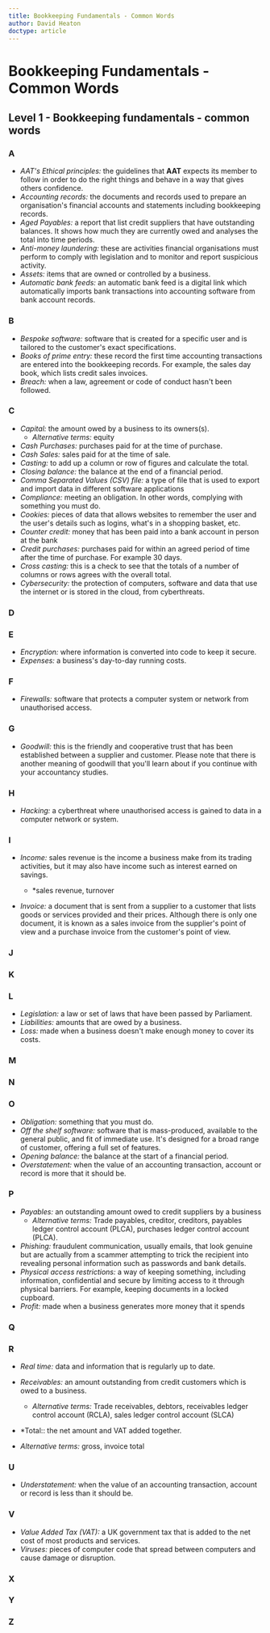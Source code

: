 ```yaml
---
title: Bookkeeping Fundamentals - Common Words
author: David Heaton 
doctype: article
---
```


# Bookkeeping Fundamentals - Common Words

## Level 1 - Bookkeeping fundamentals - common words

### A

- *AAT's Ethical principles:* the guidelines that **AAT** expects its member to follow in order to do the right things and behave in a way that gives others confidence.
- *Accounting records:* the documents and records used to prepare an organisation's financial accounts and statements including bookkeeping records.
- *Aged Payables:* a report that list credit suppliers that have outstanding balances. It shows how much they are currently owed and analyses the total into time periods.
- *Anti-money laundering:* these are activities financial organisations must perform to comply with legislation and to monitor and report suspicious activity.
- *Assets:* items that are owned or controlled by a business.
- *Automatic bank feeds:* an automatic bank feed is a digital link which automatically imports bank transactions into accounting software from bank account records.

### B

- *Bespoke software:* software that is created for a specific user and is tailored to the customer's exact specifications.
- *Books of prime entry:* these record the first time accounting transactions are entered into the bookkeeping records. For example, the sales day book, which lists credit sales invoices.
- *Breach:* when a law, agreement or code of conduct hasn't been followed.

### C

- *Capital:* the amount owed by a business to its owners(s).
	+ *Alternative terms:* equity
- *Cash Purchases:* purchases paid for at the time of purchase.
- *Cash Sales:* sales paid for at the time of sale.
- *Casting:* to add up a column or row of figures and calculate the total.
- *Closing balance:* the balance at the end of a financial period.
- *Comma Separated Values (CSV) file:* a type of file that is used to export and import data in different software applications
- *Compliance:* meeting an obligation. In other words, complying with something you must do.
- *Cookies:* pieces of data that allows websites to remember the user and the user's details such as logins, what's in a shopping basket, etc.
- *Counter credit:* money that has been paid into a bank account in person at the bank
- *Credit purchases:* purchases paid for within an agreed period of time after the time of purchase. For example 30 days.
- *Cross casting:* this is a check to see that the totals of a number of columns or rows agrees with the overall total.
- *Cybersecurity:* the protection of computers, software and data that use the internet or is stored in the cloud, from cyberthreats.

### D

### E

- *Encryption:* where information is converted into code to keep it secure.
- *Expenses:* a business's day-to-day running costs.

### F
- *Firewalls:* software that protects a  computer system or network from unauthorised access.

### G
- *Goodwill:* this is the friendly and cooperative trust that has been established between a supplier and customer. Please note that there is another meaning of goodwill that you'll learn about if you continue with your accountancy studies.

### H
- *Hacking:* a cyberthreat where unauthorised access is gained to data in a computer network or system.

### I
- *Income:* sales revenue is the income a business make from its trading activities, but it may also have income such as interest earned on savings.
	+ *sales revenue, turnover

- *Invoice:* a document that is sent from a supplier to a customer that lists goods or services provided and their prices. Although there is only one document, it is known as a sales invoice from the supplier's point of view and a purchase invoice from the customer's point of view.

### J

### K

### L
- *Legislation:* a law or set of laws that have been passed by Parliament.
- *Liabilities:* amounts that are owed by a business.
- *Loss:* made when a business doesn't make enough money to cover its costs.

### M

### N

### O
- *Obligation:* something that you must do.
- *Off the shelf software:* software that is mass-produced, available to the general public, and fit of immediate use. It's designed for a broad range of customer, offering a full set of features.
- *Opening balance:* the balance at the start of a financial period.
- *Overstatement:* when the value of an accounting transaction, account or record is more that it should be.

### P
- *Payables:* an outstanding amount owed to credit suppliers by a business
	+ *Alternative terms:* Trade payables, creditor, creditors, payables ledger control account (PLCA), purchases ledger control account (PLCA).
- *Phishing:* fraudulent communication, usually emails, that look genuine but are actually from a scammer attempting to trick the recipient into revealing personal information such as passwords and bank details.
- *Physical access restrictions:* a way of keeping something, including information, confidential and secure by limiting access to it through physical barriers. For example, keeping documents in a locked cupboard.
- *Profit:* made when a business generates more money that it spends

### Q

### R
- *Real time:* data and information that is regularly up to date.
- *Receivables:* an amount outstanding from credit customers which is owed to a business.
	+ *Alternative terms:* Trade receivables, debtors, receivables ledger control account (RCLA), sales ledger control account (SLCA)
- *Total:: the net amount and VAT added together.

- *Alternative terms:* gross, invoice total

### U

- *Understatement:* when the value of an accounting transaction, account or record is less than it should be.

### V

- *Value Added Tax (VAT):* a UK government tax that is added to the net cost of most products and services.
- *Viruses:* pieces of computer code that spread between computers and cause damage or disruption.

### X

### Y

### Z
